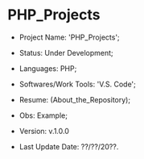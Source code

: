 # PHP_Projects

- Project Name: 'PHP_Projects';
- Status: Under Development;
- Languages: PHP;
- Softwares/Work Tools: 'V.S. Code';
- Resume: (About_the_Repository);
- Obs: Example;
- Version: v.1.0.0

- Last Update Date: ??/??/20??.

##
